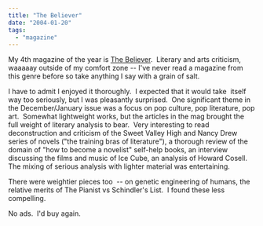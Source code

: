 ```yaml
---
title: "The Believer"
date: "2004-01-20"
tags: 
  - "magazine"
---
```


My 4th magazine of the year is [The Believer](http://www.believermag.com/).  Literary and arts criticism, waaaaay outside of my comfort zone -- I've never read a magazine from this genre before so take anything I say with a grain of salt.

I have to admit I enjoyed it thoroughly.  I expected that it would take  itself way too seriously, but I was pleasantly surprised.  One significant theme in the December/January issue was a focus on pop culture, pop literature, pop art.  Somewhat lightweight works, but the articles in the mag brought the full weight of literary analysis to bear.  Very interesting to read deconstruction and criticism of the Sweet Valley High and Nancy Drew series of novels ("the training bras of literature"), a thorough review of the domain of "how to become a novelist" self-help books, an interview discussing the films and music of Ice Cube, an analysis of Howard Cosell.  The mixing of serious analysis with lighter material was entertaining. 

There were weightier pieces too  -- on genetic engineering of humans, the relative merits of The Pianist vs Schindler's List.  I found these less compelling. 

No ads.  I'd buy again.
